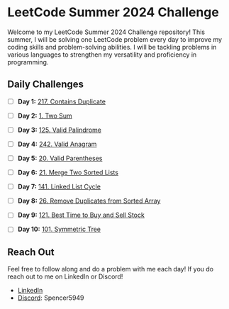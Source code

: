 # LeetCode Summer 2024 Challenge

Welcome to my LeetCode Summer 2024 Challenge repository! This summer, I will be solving one LeetCode problem every day to improve my coding skills and problem-solving abilities. I will be tackling problems in various languages to strengthen my versatility and proficiency in programming.

## Daily Challenges

- [ ] **Day 1:** [217. Contains Duplicate](https://leetcode.com/problems/contains-duplicate/)
- [ ] **Day 2:** [1. Two Sum](https://leetcode.com/problems/two-sum/)
- [ ] **Day 3:** [125. Valid Palindrome](https://leetcode.com/problems/valid-palindrome/)
- [ ] **Day 4:** [242. Valid Anagram](https://leetcode.com/problems/valid-anagram/)
- [ ] **Day 5:** [20. Valid Parentheses](https://leetcode.com/problems/valid-parentheses/)
- [ ] **Day 6:** [21. Merge Two Sorted Lists](https://leetcode.com/problems/merge-two-sorted-lists/)
- [ ] **Day 7:** [141. Linked List Cycle](https://leetcode.com/problems/linked-list-cycle/)
- [ ] **Day 8:** [26. Remove Duplicates from Sorted Array](https://leetcode.com/problems/remove-duplicates-from-sorted-array/)
- [ ] **Day 9:** [121. Best Time to Buy and Sell Stock](https://leetcode.com/problems/best-time-to-buy-and-sell-stock/)
- [ ] **Day 10:** [101. Symmetric Tree](https://leetcode.com/problems/symmetric-tree/)



## Reach Out
Feel free to follow along and do a problem with me each day! If you do reach out to me on LinkedIn or Discord!

- [LinkedIn](https://www.linkedin.com/in/spencer-lommel/)
- [Discord](https://discord.com/users/932711416140542035): Spencer5949
